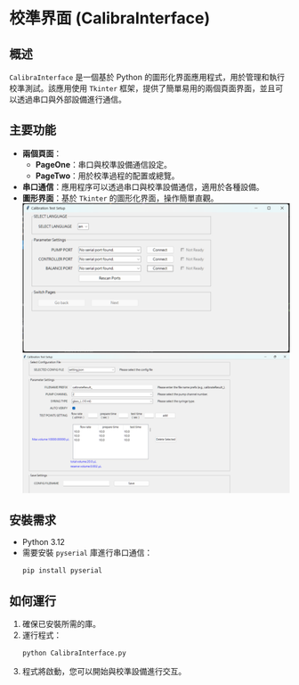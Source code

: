 
# 校準界面 (CalibraInterface)

## 概述

`CalibraInterface` 是一個基於 Python 的圖形化界面應用程式，用於管理和執行校準測試。該應用使用 `Tkinter` 框架，提供了簡單易用的兩個頁面界面，並且可以透過串口與外部設備進行通信。

## 主要功能

- **兩個頁面**：
  - **PageOne**：串口與校準設備通信設定。
  - **PageTwo**：用於校準過程的配置或總覽。
- **串口通信**：應用程序可以透過串口與校準設備通信，適用於各種設備。
- **圖形界面**：基於 `Tkinter` 的圖形化界面，操作簡單直觀。
![PageOne](1.png)
![PageTwo](2.png)

## 安裝需求

- Python 3.12
- 需要安裝 `pyserial` 庫進行串口通信：
  ```bash
  pip install pyserial
  ```

## 如何運行

1. 確保已安裝所需的庫。
2. 運行程式：
   ```bash
   python CalibraInterface.py
   ```
3. 程式將啟動，您可以開始與校準設備進行交互。

